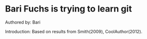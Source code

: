 # Bari Fuchs is trying to learn git

Authored by: Bari

Introduction: Based on  results from Smith(2009), CoolAuthor(2012).
